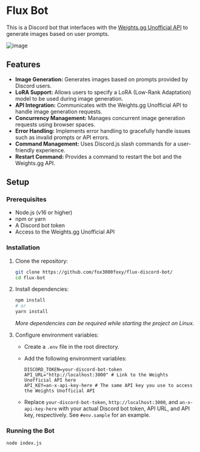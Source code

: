 # Flux Bot

This is a Discord bot that interfaces with the [Weights.gg Unofficial API](https://github.com/fox3000foxy/weights.gg-api) to generate images based on user prompts.

![image](https://github.com/user-attachments/assets/d5809ab1-8aea-49fa-9003-af9c39fab815)


## Features

-   **Image Generation:** Generates images based on prompts provided by Discord users.
-   **LoRA Support:** Allows users to specify a LoRA (Low-Rank Adaptation) model to be used during image generation.
-   **API Integration:** Communicates with the Weights.gg Unofficial API to handle image generation requests.
-   **Concurrency Management:** Manages concurrent image generation requests using browser spaces.
-   **Error Handling:** Implements error handling to gracefully handle issues such as invalid prompts or API errors.
-   **Command Management:** Uses Discord.js slash commands for a user-friendly experience.
-   **Restart Command:** Provides a command to restart the bot and the Weights.gg API.

## Setup

### Prerequisites

-   Node.js (v16 or higher)
-   npm or yarn
-   A Discord bot token
-   Access to the Weights.gg Unofficial API

### Installation

1.  Clone the repository:

    ```bash
    git clone https://github.com/fox3000foxy/flux-discord-bot/
    cd flux-bot
    ```

2.  Install dependencies:

    ```bash
    npm install
    # or
    yarn install
    ```

    *More dependencies can be required while starting the project on Linux.*

3.  Configure environment variables:

    -   Create a `.env` file in the root directory.
    -   Add the following environment variables:

        ```
        DISCORD_TOKEN=your-discord-bot-token
        API_URL="http://localhost:3000" # Link to the Weights Unofficial API here
        API_KEY=an-x-api-key-here # The same API key you use to access the Weights Unofficial API
        ```

    -   Replace `your-discord-bot-token`, `http://localhost:3000`, and `an-x-api-key-here` with your actual Discord bot token, API URL, and API key, respectively.  See `#env.sample` for an example.

### Running the Bot

```bash
node index.js
